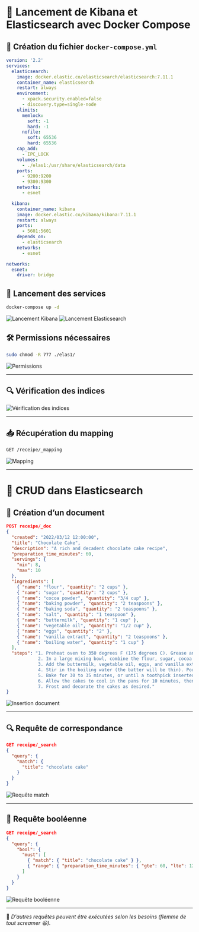 # 🚀 Lancement de Kibana et Elasticsearch avec Docker Compose

## 📄 Création du fichier `docker-compose.yml`

```yaml
version: '2.2'
services:
  elasticsearch:
    image: docker.elastic.co/elasticsearch/elasticsearch:7.11.1
    container_name: elasticsearch
    restart: always
    environment:
      - xpack.security.enabled=false
      - discovery.type=single-node
    ulimits:
      memlock:
        soft: -1
        hard: -1
      nofile:
        soft: 65536
        hard: 65536
    cap_add:
      - IPC_LOCK
    volumes:
      - ./elas1:/usr/share/elasticsearch/data
    ports:
      - 9200:9200
      - 9300:9300
    networks:
      - esnet

  kibana:
    container_name: kibana
    image: docker.elastic.co/kibana/kibana:7.11.1
    restart: always
    ports:
      - 5601:5601
    depends_on:
      - elasticsearch
    networks:
      - esnet

networks:
  esnet:
    driver: bridge
```

## 🚀 Lancement des services

```bash
docker-compose up -d
```

![Lancement Kibana](picture/kibana/image.png)
![Lancement Elasticsearch](picture/kibana/image-1.png)

## 🛠️ Permissions nécessaires

```bash
sudo chmod -R 777 ./elas1/
```

![Permissions](picture/kibana/image-2.png)

---

## 🔍 Vérification des indices

![Vérification des indices](picture/kibana/image-4.png)

---

## 📥 Récupération du mapping

```bash
GET /receipe/_mapping
```

![Mapping](picture/kibana/image-3.png)

---

# 📝 CRUD dans Elasticsearch

## 📌 Création d’un document

```json
POST receipe/_doc
{
  "created": "2022/03/12 12:00:00",
  "title": "Chocolate Cake",
  "description": "A rich and decadent chocolate cake recipe",
  "preparation_time_minutes": 60,
  "servings": {
    "min": 8,
    "max": 10
  },
  "ingredients": [
    { "name": "flour", "quantity": "2 cups" },
    { "name": "sugar", "quantity": "2 cups" },
    { "name": "cocoa powder", "quantity": "3/4 cup" },
    { "name": "baking powder", "quantity": "2 teaspoons" },
    { "name": "baking soda", "quantity": "2 teaspoons" },
    { "name": "salt", "quantity": "1 teaspoon" },
    { "name": "buttermilk", "quantity": "1 cup" },
    { "name": "vegetable oil", "quantity": "1/2 cup" },
    { "name": "eggs", "quantity": "2" },
    { "name": "vanilla extract", "quantity": "2 teaspoons" },
    { "name": "boiling water", "quantity": "1 cup" }
  ],
  "steps": "1. Preheat oven to 350 degrees F (175 degrees C). Grease and flour two 9-inch round cake pans.\n
            2. In a large mixing bowl, combine the flour, sugar, cocoa powder, baking powder, baking soda, and salt. Mix well.\n
            3. Add the buttermilk, vegetable oil, eggs, and vanilla extract. Beat with an electric mixer on medium speed for 2 minutes.\n
            4. Stir in the boiling water (the batter will be thin). Pour the batter into the prepared pans.\n
            5. Bake for 30 to 35 minutes, or until a toothpick inserted into the center of the cakes comes out clean.\n
            6. Allow the cakes to cool in the pans for 10 minutes, then remove them from the pans and cool completely on wire racks.\n
            7. Frost and decorate the cakes as desired."
}
```

![Insertion document](picture/kibana/image-5.png)

---

## 🔍 Requête de correspondance

```json
GET receipe/_search
{
  "query": {
    "match": {
      "title": "chocolate cake"
    }
  }
}
```

![Requête match](picture/kibana/image-6.png)

---

## 🔎 Requête booléenne

```json
GET receipe/_search
{
  "query": {
    "bool": {
      "must": [
        { "match": { "title": "chocolate cake" } },
        { "range": { "preparation_time_minutes": { "gte": 60, "lte": 120 } } }
      ]
    }
  }
}
```

![Requête booléenne](picture/kibana/image-7.png)

---

📌 *D'autres requêtes peuvent être exécutées selon les besoins (flemme de tout screamer 😆).*